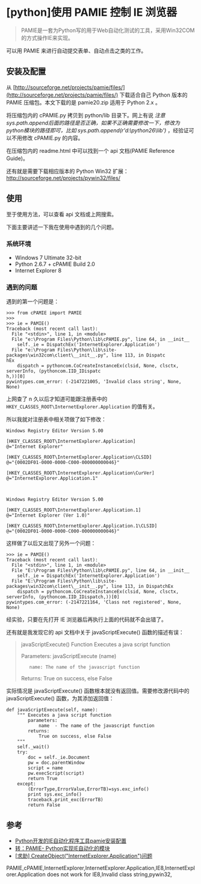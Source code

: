 # [python]使用 PAMIE 控制 IE 浏览器

> PAMIE是一套为Python写的用于Web自动化测试的工具，采用Win32COM的方式操作IE来实现。

可以用 PAMIE 来进行自动提交表单、自动点击之类的工作。

## 安装及配置

从 [http://sourceforge.net/projects/pamie/files/](http://sourceforge.net/projects/pamie/files/) 下载适合自己 Python 版本的 PAMIE 压缩包。本文下载的是 pamie20.zip 适用于 Python 2.x 。

将压缩包内的 cPAMIE.py 拷贝到 python/lib 目录下。网上有说 <cite>注意 sys.path.append后面的路径是否正确，如果不正确需要修改一下，修改为python模块的路径即可，比如 sys.path.append(r'd:\python26\lib')</cite> ，经验证可以不用修改 cPAMIE.py 的内容。

在压缩包内的 readme.html 中可以找到一个 api 文档(PAMIE Reference Guide)。

还有就是需要下载相应版本的 Python Win32 扩展：<http://sourceforge.net/projects/pywin32/files/>

## 使用

至于使用方法，可以查看 api 文档或上网搜索。

下面主要讲述一下我在使用中遇到的几个问题。

### 系统环境

 * Windows 7 Ultimate 32-bit
 * Python 2.6.7 + cPAMIE Build 2.0
 * Internet Explorer 8

### 遇到的问题

遇到的第一个问题是：

    >>> from cPAMIE import PAMIE
    >>>
    >>> ie = PAMIE()
    Traceback (most recent call last):
      File "<stdin>", line 1, in <module>
      File "e:\Program Files\Python\lib\cPAMIE.py", line 64, in __init__
        self._ie = DispatchEx('InternetExplorer.Application')
      File "e:\Program Files\Python\lib\site-packages\win32com\client\__init__.py", line 113, in Dispatc
    hEx
        dispatch = pythoncom.CoCreateInstanceEx(clsid, None, clsctx, serverInfo, (pythoncom.IID_IDispatc
    h,))[0]
    pywintypes.com_error: (-2147221005, 'Invalid class string', None, None)
    
上网查了 n 久以后才知道可能跟注册表中的 `HKEY_CLASSES_ROOT\InternetExplorer.Application` 的值有关。

所以我就对注册表中相关项做了如下修改：

    Windows Registry Editor Version 5.00
    
    [HKEY_CLASSES_ROOT\InternetExplorer.Application]
    @="Internet Explorer"
    
    [HKEY_CLASSES_ROOT\InternetExplorer.Application\CLSID]
    @="{0002DF01-0000-0000-C000-000000000046}"
    
    [HKEY_CLASSES_ROOT\InternetExplorer.Application\CurVer]
    @="InternetExplorer.Application.1"



    Windows Registry Editor Version 5.00
    
    [HKEY_CLASSES_ROOT\InternetExplorer.Application.1]
    @="Internet Explorer (Ver 1.0)"
    
    [HKEY_CLASSES_ROOT\InternetExplorer.Application.1\CLSID]
    @="{0002DF01-0000-0000-C000-000000000046}"

这样做了以后又出现了另外一个问题：

    >>> ie = PAMIE()
    Traceback (most recent call last):
      File "<stdin>", line 1, in <module>
      File "E:\Program Files\Python\lib\cPAMIE.py", line 64, in __init__
        self._ie = DispatchEx('InternetExplorer.Application')
      File "E:\Program Files\Python\lib\site-packages\win32com\client\__init__.py", line 113, in DispatchEx
        dispatch = pythoncom.CoCreateInstanceEx(clsid, None, clsctx, serverInfo, (pythoncom.IID_IDispatch,))[0]
    pywintypes.com_error: (-2147221164, 'Class not registered', None, None)
    
经实验，只要在先打开 IE 浏览器后再执行上面的代码就不会出错了。


还有就是我发现它的 api 文档中关于 javaScriptExecute() 函数的描述有误：

> javaScriptExecute() Function
> Executes a java script function
> 
>   Parameters:
>   javaScriptExecute (name)
> 
>        name: The name of the javascript function
> 
>   Returns:
>   True on success, else False

实际情况是 javaScriptExecute() 函数根本就没有返回值。需要修改源代码中的 javaScriptExecute() 函数，为其添加返回值：

    
    def javaScriptExecute(self, name):
        """ Executes a java script function
            parameters:
                name  - The name of the javascript function
            returns:
                True on success, else False
        """
        self._wait() 
        try:
            doc = self._ie.Document
            pw = doc.parentWindow
            script = name
            pw.execScript(script)
            return True
        except: 
            (ErrorType,ErrorValue,ErrorTB)=sys.exc_info()
            print sys.exc_info()
            traceback.print_exc(ErrorTB)
            return False
    

## 参考

 * [Python开发的IE自动化程序工具pamie安装配置](http://iamcaihuafeng.blog.sohu.com/156855572.html)
 * [转：PAMIE- Python实现IE自动化的模块](http://www.cnblogs.com/babykick/archive/2011/06/10/2077330.html)
 * [[求助] CreateObject("InternetExplorer.Application")问题](http://social.technet.microsoft.com/Forums/zh-CN/windowsxpzhchs/thread/98206d70-dfb3-4349-85d9-06983fedf63e)


PAMIE,cPAMIE,InternetExplorer,InternetExplorer.Application,IE8,InternetExplorer.Application does not work for IE8,Invalid class string,pywin32,

